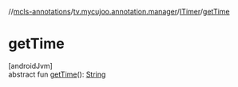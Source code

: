 //[mcls-annotations](../../../index.md)/[tv.mycujoo.annotation.manager](../index.md)/[ITimer](index.md)/[getTime](get-time.md)

# getTime

[androidJvm]\
abstract fun [getTime](get-time.md)(): [String](https://kotlinlang.org/api/latest/jvm/stdlib/kotlin/-string/index.html)
